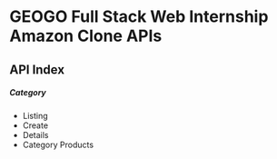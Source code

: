 # GEOGO Full Stack Web Internship Amazon Clone APIs

## API Index

##### Category
* Listing
* Create
* Details
* Category Products

